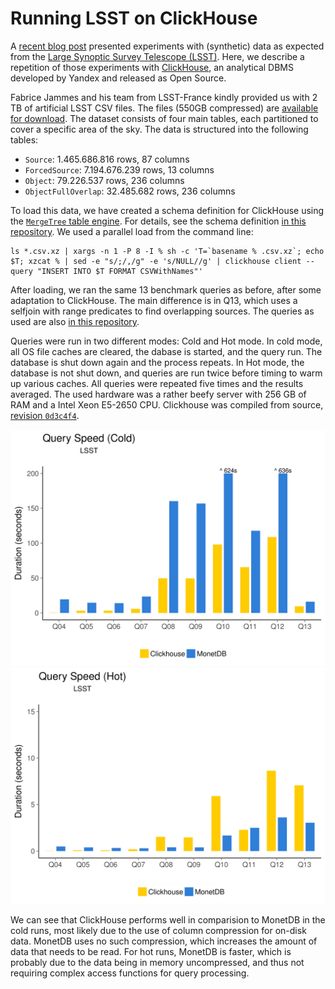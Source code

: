 # Running LSST on ClickHouse

A [recent blog post](https://www.monetdb.org/blog/lsst-in-monetdb
) presented experiments with (synthetic) data as expected from the [Large Synoptic Survey Telescope (LSST)](https://www.lsst.org/about). Here, we describe a repetition of those experiments with [ClickHouse](https://clickhouse.yandex), an analytical DBMS developed by Yandex and released as Open Source. 

 Fabrice Jammes and his team from LSST-France kindly provided us with 2 TB of artificial LSST CSV files. The files (550GB compressed) are [available for download](https://sisyphus.project.cwi.nl/.lsst/). The dataset consists of four main tables, each partitioned to cover a specific area of the sky. The data is structured into the following tables:
 - `Source`: 1.465.686.816 rows, 87 columns
 - `ForcedSource`: 7.194.676.239 rows, 13 columns
 - `Object`: 79.226.537 rows, 236 columns
 - `ObjectFullOverlap`: 32.485.682 rows, 236 columns

To load this data, we have created a schema definition for ClickHouse using the [`MergeTree` table engine](https://clickhouse.yandex/docs/en/table_engines/mergetree.html). For details, see the schema definition [in this repository](results-2018-01-03/LSST-clickhouse-schema-mergetree.sql). We used a parallel load from the command line:

````
ls *.csv.xz | xargs -n 1 -P 8 -I % sh -c 'T=`basename % .csv.xz`; echo $T; xzcat % | sed -e "s/;/,/g" -e 's/NULL//g' | clickhouse client --query "INSERT INTO $T FORMAT CSVWithNames"'
````

After loading, we ran the same 13 benchmark queries as before, after some adaptation to ClickHouse. The main difference is in Q13, which uses a selfjoin with range predicates to find overlapping sources. The queries as used are also [in this repository](LSST-clickhouse-queries.sql).

Queries were run in two different modes: Cold and Hot mode. In cold mode, all OS file caches are cleared, the dabase is started, and the query run. The database is shut down again and the process repeats. In Hot mode, the database is not shut down, and queries are run twice before timing to warm up various caches. All queries were repeated five times and the results averaged. The used hardware was a rather beefy server with 256 GB of RAM and a Intel Xeon E5-2650 CPU. Clickhouse was compiled from source, [revision `0d3c4f4`](https://github.com/yandex/ClickHouse/commit/0d3c4f4).

![Image of Yaktocat](results-2018-01-03/lsst-cold.png)
![Image of Yaktocat](results-2018-01-03/lsst-hot.png)

We can see that ClickHouse performs well in comparision to MonetDB in the cold runs, most likely due to the use of column compression for on-disk data. MonetDB uses no such compression, which increases the amount of data that needs to be read. For hot runs, MonetDB is faster, which is probably due to the data being in memory uncompressed, and thus not requiring complex access functions for query processing.
